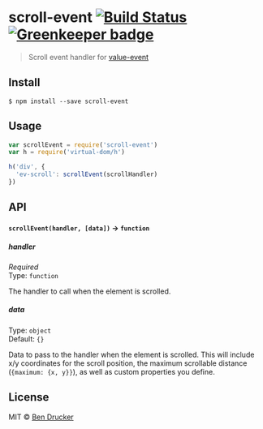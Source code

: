 # scroll-event [![Build Status](https://travis-ci.org/bendrucker/scroll-event.svg?branch=master)](https://travis-ci.org/bendrucker/scroll-event) [![Greenkeeper badge](https://badges.greenkeeper.io/bendrucker/scroll-event.svg)](https://greenkeeper.io/)

> Scroll event handler for [value-event](https://github.com/raynos/value-event)


## Install

```
$ npm install --save scroll-event
```


## Usage

```js
var scrollEvent = require('scroll-event')
var h = require('virtual-dom/h')

h('div', {
  'ev-scroll': scrollEvent(scrollHandler)
})
```

## API

#### `scrollEvent(handler, [data])` -> `function`

##### handler

*Required*  
Type: `function`

The handler to call when the element is scrolled.

##### data

Type: `object`  
Default: `{}`

Data to pass to the handler when the element is scrolled. This will include x/y coordinates for the scroll position, the maximum scrollable distance (`{maximum: {x, y}}`), as well as custom properties you define.

## License

MIT © [Ben Drucker](http://bendrucker.me)
